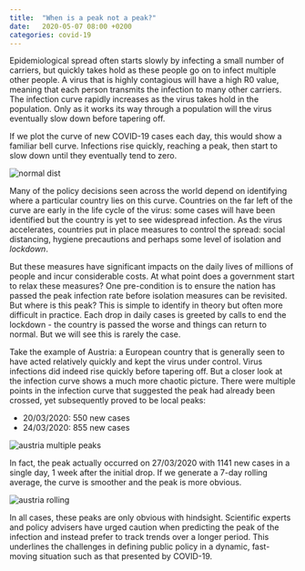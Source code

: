 ```yaml
---
title:  "When is a peak not a peak?"
date:   2020-05-07 08:00 +0200
categories: covid-19
---
```


Epidemiological spread often starts slowly by infecting a small number of carriers, but quickly takes hold as these people go on to infect multiple other people. A virus that is highly contagious will have a high R0 value, meaning that each person transmits the infection to many other carriers. The infection curve rapidly increases as the virus takes hold in the population. Only as it works its way through a population will the virus eventually slow down before tapering off.

If we plot the curve of new COVID-19 cases each day, this would show a familiar bell curve. Infections rise quickly, reaching a peak, then start to slow down until they eventually tend to zero.

![normal dist]({{site.baseurl}}/img/normal_dist.png)

Many of the policy decisions seen across the world depend on identifying where a particular country lies on this curve. Countries on the far left of the curve are early in the life cycle of the virus: some cases will have been identified but the country is yet to see widespread infection. As the virus accelerates, countries put in place measures to control the spread: social distancing, hygiene precautions and perhaps some level of isolation and _lockdown_.

But these measures have significant impacts on the daily lives of millions of people and incur considerable costs. At what point does a government start to relax these measures? One pre-condition is to ensure the nation has passed the peak infection rate before isolation measures can be revisited. But where is this peak? This is simple to identify in theory but often more difficult in practice. Each drop in daily cases is greeted by calls to end the lockdown - the country is passed the worse and things can return to normal. But we will see this is rarely the case.

Take the example of Austria: a European country that is generally seen to have acted relatively quickly and kept the virus under control. Virus infections did indeed rise quickly before tapering off. But a closer look at the infection curve shows a much more chaotic picture. There were multiple points in the infection curve that suggested the peak had already been crossed, yet subsequently proved to be local peaks:

* 20/03/2020: 550 new cases
* 24/03/2020: 855 new cases

![austria multiple peaks]({{site.baseurl}}/img/austria_multiple_peaks.png)

In fact, the peak actually occurred on 27/03/2020 with 1141 new cases in a single day, 1 week after the initial drop. If we generate a 7-day rolling average, the curve is smoother and the peak is more obvious.

![austria rolling]({{site.baseurl}}/img/austria_rolling.png)

In all cases, these peaks are only obvious with hindsight. Scientific experts and policy advisers have urged caution when predicting the peak of the infection and instead prefer to track trends over a longer period. This underlines the challenges in defining public policy in a dynamic, fast-moving situation such as that presented by COVID-19.
